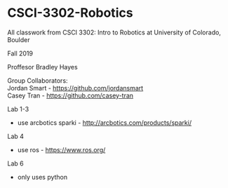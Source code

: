# CSCI-3302-Robotics
All classwork from CSCI 3302: Intro to Robotics at University of Colorado, Boulder

Fall 2019

Proffesor Bradley Hayes 

Group Collaborators:  
Jordan Smart - https://github.com/jordansmart  
Casey Tran - https://github.com/casey-tran

Lab 1-3  
* use arcbotics sparki - http://arcbotics.com/products/sparki/  

  
Lab 4  
* use ros - https://www.ros.org/  

Lab 6
* only uses python
